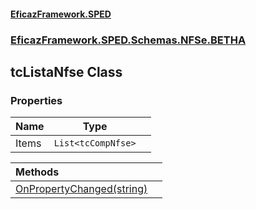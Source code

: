 #### [EficazFramework.SPED](EficazFrameworkSPED.md 'EficazFramework SPED')
### [EficazFramework.SPED.Schemas.NFSe.BETHA](EficazFramework.SPED.Schemas.NFSe.BETHA.md 'EficazFramework.SPED.Schemas.NFSe.BETHA')

## tcListaNfse Class
### Properties

| Name | Type | |
| :--- | :---: | :--- |
| Items | `List<tcCompNfse>` |  |

| Methods | |
| :--- | :--- |
| [OnPropertyChanged(string)](EficazFramework.SPED.Schemas.NFSe.BETHA/tcListaNfse/OnPropertyChanged(string).md 'EficazFramework.SPED.Schemas.NFSe.BETHA.tcListaNfse.OnPropertyChanged(string)') | |
